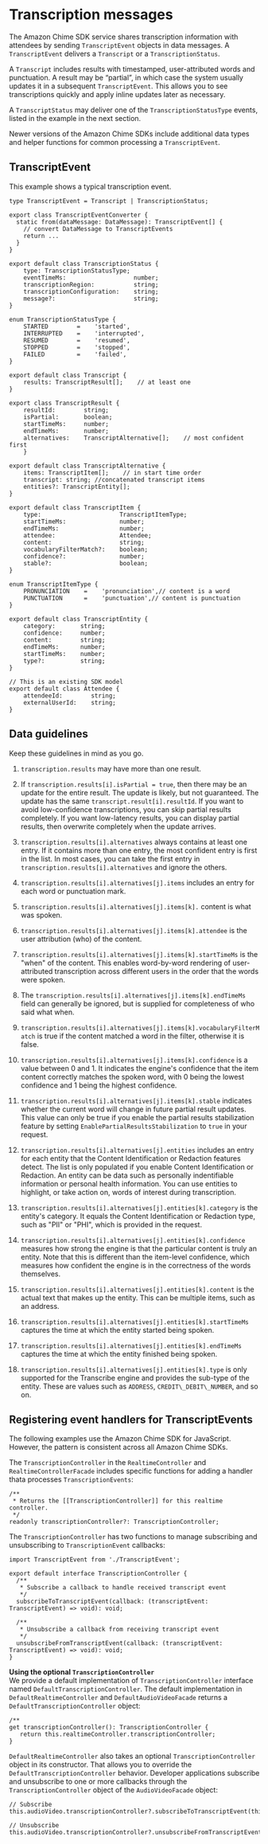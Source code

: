 # Transcription messages<a name="process-msgs"></a>

The Amazon Chime SDK service shares transcription information with attendees by sending `TranscriptEvent` objects in data messages\. A `TranscriptEvent` delivers a `Transcript` or a `TranscriptionStatus`\. 

A `Transcript` includes results with timestamped, user\-attributed words and punctuation\. A result may be “partial”, in which case the system usually updates it in a subsequent `TranscriptEvent`\. This allows you to see transcriptions quickly and apply inline updates later as necessary\.

A `TranscriptStatus` may deliver one of the `TranscriptionStatusType` events, listed in the example in the next section\.

Newer versions of the Amazon Chime SDKs include additional data types and helper functions for common processing a `TranscriptEvent`\.

## TranscriptEvent<a name="transcript-event"></a>

This example shows a typical transcription event\.

```
type TranscriptEvent = Transcript | TranscriptionStatus;

export class TranscriptEventConverter {
  static from(dataMessage: DataMessage): TranscriptEvent[] {
    // convert DataMessage to TranscriptEvents
    return ...
  }
}

export default class TranscriptionStatus {
    type: TranscriptionStatusType;
    eventTimeMs:                   number;
    transcriptionRegion:           string;
    transcriptionConfiguration:    string;
    message?:                      string;
}

enum TranscriptionStatusType {
    STARTED        =    'started',
    INTERRUPTED    =    'interrupted',
    RESUMED        =    'resumed',
    STOPPED        =    'stopped',
    FAILED         =    'failed',
}

export default class Transcript {
    results: TranscriptResult[];    // at least one
}

export class TranscriptResult {
    resultId:        string;
    isPartial:       boolean;
    startTimeMs:     number;
    endTimeMs:       number;
    alternatives:    TranscriptAlternative[];    // most confident first
    }

export default class TranscriptAlternative {
    items: TranscriptItem[];    // in start time order
    transcript: string; //concatenated transcript items
    entities?: TranscriptEntity[];
}

export default class TranscriptItem {
    type:                      TranscriptItemType;
    startTimeMs:               number;
    endTimeMs:                 number;
    attendee:                  Attendee;
    content:                   string;
    vocabularyFilterMatch?:    boolean;
    confidence?:               number;  
    stable?:                   boolean;
}

enum TranscriptItemType {
    PRONUNCIATION    =    'pronunciation',// content is a word
    PUNCTUATION      =    'punctuation',// content is punctuation
}

export default class TranscriptEntity {  
    category:       string;  
    confidence:     number;  
    content:        string;  
    endTimeMs:      number;  
    startTimeMs:    number;  
    type?:          string;
}

// This is an existing SDK model
export default class Attendee {
    attendeeId:        string;
    externalUserId:    string;
}
```

## Data guidelines<a name="data-guidelines"></a>

Keep these guidelines in mind as you go\.

1. `transcription.results` may have more than one result\.

1. If `transcription.results[i].isPartial = true`, then there may be an update for the entire result\. The update is likely, but not guaranteed\. The update has the same `transcript.result[i].resultId`\. If you want to avoid low\-confidence transcriptions, you can skip partial results completely\. If you want low\-latency results, you can display partial results, then overwrite completely when the update arrives\.

1. `transcription.results[i].alternatives` always contains at least one entry\. If it contains more than one entry, the most confident entry is first in the list\. In most cases, you can take the first entry in `transcription.results[i].alternatives` and ignore the others\.

1. `transcription.results[i].alternatives[j].items` includes an entry for each word or punctuation mark\.

1. `transcription.results[i].alternatives[j].items[k].` content is what was spoken\.

1. `transcription.results[i].alternatives[j].items[k].attendee` is the user attribution \(who\) of the content\.

1. `transcription.results[i].alternatives[j].items[k].startTimeMs` is the "when" of the content\. This enables word\-by\-word rendering of user\-attributed transcription across different users in the order that the words were spoken\.

1. The `transcription.results[i].alternatives[j].items[k].endTimeMs` field can generally be ignored, but is supplied for completeness of who said what when\.

1. `transcription.results[i].alternatives[j].items[k].vocabularyFilterMatch` is true if the content matched a word in the filter, otherwise it is false\.

1. `transcription.results[i].alternatives[j].items[k].confidence` is a value between 0 and 1\. It indicates the engine's confidence that the item content correctly matches the spoken word, with 0 being the lowest confidence and 1 being the highest confidence\.

1. `transcription.results[i].alternatives[j].items[k].stable` indicates whether the current word will change in future partial result updates\. This value can only be true if you enable the partial results stabilization feature by setting `EnablePartialResultsStabilization` to `true` in your request\.

1. `transcription.results[i].alternatives[j].entities` includes an entry for each entity that the Content Identification or Redaction features detect\. The list is only populated if you enable Content Identification or Redaction\. An entity can be data such as personally indentifiable information or personal health information\. You can use entities to highlight, or take action on, words of interest during transcription\.

1. `transcription.results[i].alternatives[j].entities[k].category` is the entity's category\. It equals the Content Identification or Redaction type, such as "PII" or "PHI", which is provided in the request\.

1. `transcription.results[i].alternatives[j].entities[k].confidence` measures how strong the engine is that the particular content is truly an entity\. Note that this is different than the item\-level confidence, which measures how confident the engine is in the correctness of the words themselves\.

1. `transcription.results[i].alternatives[j].entities[k].content` is the actual text that makes up the entity\. This can be multiple items, such as an address\.

1. `transcription.results[i].alternatives[j].entities[k].startTimeMs` captures the time at which the entity started being spoken\.

1. `transcription.results[i].alternatives[j].entities[k].endTimeMs` captures the time at which the entity finished being spoken\.

1. `transcription.results[i].alternatives[j].entities[k].type` is only supported for the Transcribe engine and provides the sub\-type of the entity\. These are values such as `ADDRESS`, `CREDIT\_DEBIT\_NUMBER`, and so on\.

## Registering event handlers for TranscriptEvents<a name="register-handler"></a>

The following examples use the Amazon Chime SDK for JavaScript\. However, the pattern is consistent across all Amazon Chime SDKs\.

The `TranscriptionController` in the `RealtimeController` and `RealtimeControllerFacade` includes specific functions for adding a handler thata processes `TranscriptionEvents`:

```
/** 
 * Returns the [[TranscriptionController]] for this realtime controller. 
 */
readonly transcriptionController?: TranscriptionController;
```

The `TranscriptionController` has two functions to manage subscribing and unsubscribing to `TranscriptionEvent` callbacks:

```
import TranscriptEvent from './TranscriptEvent';

export default interface TranscriptionController {
  /**
   * Subscribe a callback to handle received transcript event
   */
  subscribeToTranscriptEvent(callback: (transcriptEvent: TranscriptEvent) => void): void;

  /** 
   * Unsubscribe a callback from receiving transcript event 
   */
  unsubscribeFromTranscriptEvent(callback: (transcriptEvent: TranscriptEvent) => void): void;
}
```

**Using the optional `TranscriptionController`**  
We provide a default implementation of `TranscriptionController` interface named `DefaultTranscriptionController`\. The default implementation in `DefaultRealtimeController` and `DefaultAudioVideoFacade` returns a `DefaultTranscriptionController` object:

```
/** 
get transcriptionController(): TranscriptionController {
   return this.realtimeController.transcriptionController;
}
```

`DefaultRealtimeController` also takes an optional `TranscriptionController` object in its constructor\. That allows you to override the `DefaultTranscriptionController` behavior\. Developer applications subscribe and unsubscribe to one or more callbacks through the `TranscriptionController` object of the `AudioVideoFacade` object:

```
// Subscribe
this.audioVideo.transcriptionController?.subscribeToTranscriptEvent(this.transcriptEventHandler);

// Unsubscribe
this.audioVideo.transcriptionController?.unsubscribeFromTranscriptEvent(this.transcriptEventHandler););
```